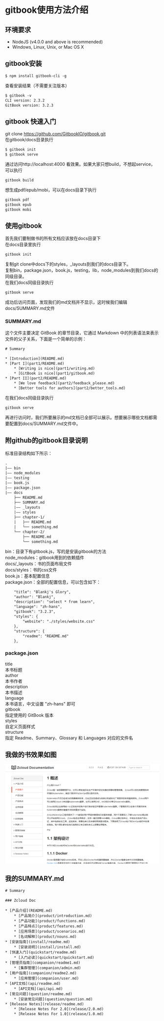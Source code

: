 # gitbook使用方法介绍

## 环境要求
* NodeJS (v4.0.0 and above is recommended)
* Windows, Linux, Unix, or Mac OS X

## gitbook安装
```
$ npm install gitbook-cli -g
```
查看安装结果（不需要关注版本）  
```
$ gitbook -v
CLI version: 2.3.2
GitBook version: 3.2.3
```

## gitbook 快速入门
git clone https://github.com/GitbookIO/gitbook.git  
在gitbook/docs目录执行  
```
$ gitbook init
$ gitbook serve
```
通过访问http://localhost:4000 看效果。如果大家只想build，不想起service，可以执行
```
gitbook build
```
想生成pdf/epub/mobi，可以在docs目录下执行
```
gitbook pdf
gitbook epub
gitbook mobi
```
## 使用gitbook
首先我们要制做书的所有文档应该放在docs目录下  
在docs目录里执行
```
gitbook init
```
复制git clone中docs下的styles，_layouts到我们的docs目录下。  
复制bin，package.json，book.js，testing，lib，node_modules到我们docs的同级目录。  
在我们docs同级目录执行
```
gitbook serve
```
成功后访问页面，发现我们的md文档并不显示，这时候我们编辑docs/SUMMARY.md文件
### SUMMARY.md
这个文件主要决定 GitBook 的章节目录，它通过 Markdown 中的列表语法来表示文件的父子关系，下面是一个简单的示例：
```
# Summary

* [Introduction](README.md)
* [Part I](part1/README.md)
    * [Writing is nice](part1/writing.md)
    * [GitBook is nice](part1/gitbook.md)
* [Part II](part2/README.md)
    * [We love feedback](part2/feedback_please.md)
    * [Better tools for authors](part2/better_tools.md)
```
在我们docs同级目录执行
```
gitbook serve
```
再进行访问时，我们所要展示的md文档已全部可以展示。想要展示哪些文档都需要配置到docs/SUMMARY.md文件中。

## 附github的gitbook目录说明
标准目录结构如下所示：
```
.
|—— bin
|—— node_modules
|—— testing
|—— book.js
|—— package.json
|—— docs
    ├── README.md
    ├── SUMMARY.md
    |—— _layouts
    |—— styles
    ├── chapter-1/
    |   ├── README.md
    |   └── something.md
    └── chapter-2/
        ├── README.md
        └── something.md
```    
bin：目录下有gitbook.js，写的是安装gitbook的方法  
node_modules：gitbook用到的依赖插件  
docs/_layouts：书的页面布局文件  
docs/styles：书的css文件  
book.js：基本配置信息  
package.json：全部的配置信息，可以包含如下：  
```
    "title": "Blankj's Glory",
    "author": "Blankj",
    "description": "select * from learn",
    "language": "zh-hans",
    "gitbook": "3.2.3",
    "styles": {
        "website": "./styles/website.css"
    },
    "structure": {
        "readme": "README.md"
    },
```
### package.json
title  
本书标题  
author  
本书作者  
description  
本书描述  
language  
本书语言，中文设置 "zh-hans" 即可  
gitbook  
指定使用的 GitBook 版本  
styles  
自定义页面样式  
structure  
指定 Readme、Summary、Glossary 和 Languages 对应的文件名  

## 我做的书效果如图
![img](book.png)

## 我的SUMMARY.md
```
# Summary

### Zcloud Doc

* [产品介绍](README.md)
    * [产品简介](product/introduction.md)
    * [产品功能](product/functions.md)
    * [产品特点](product/features.md)
    * [应用场景](product/scenarios.md)
    * [名词解释](product/nouns.md)
* [安装指南](install/readme.md)
    * [安装说明](install/install.md)
* [快速入门](quickstart/readme.md)
    * [入门必读](quickstart/quickstart.md)
* [管理员指南](companion/readme1.md)
    * [集群管理](companion/admin.md)
* [用户指南](companion/readme2.md)
    * [应用管理](companion/user.md)
* [API文档](api/readme.md)
    * [API文档](api/api.md)
* [常见问题](question/readme.md)
    * [安装常见问题](question/question.md)
* [Release Notes](release/readme.md)
    * [Release Notes For 2.0](release/2.0.md)
    * [Release Notes For 1.0](release/1.0.md)
```

